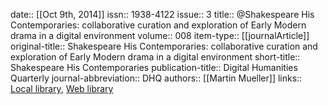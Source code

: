 date:: [[Oct 9th, 2014]]
issn:: 1938-4122
issue:: 3
title:: @Shakespeare His Contemporaries: collaborative curation and exploration of Early Modern drama in a digital environment
volume:: 008
item-type:: [[journalArticle]]
original-title:: Shakespeare His Contemporaries: collaborative curation and exploration of Early Modern drama in a digital environment
short-title:: Shakespeare His Contemporaries
publication-title:: Digital Humanities Quarterly
journal-abbreviation:: DHQ
authors:: [[Martin Mueller]]
links:: [Local library](zotero://select/groups/2386895/items/26EJI8NM), [Web library](https://www.zotero.org/groups/2386895/items/26EJI8NM)
